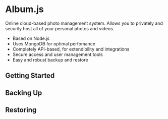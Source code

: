 # Album.js
Online cloud-based photo management system.  Allows you to privately and securily host all of your personal photos and videos.

* Based on Node.js
* Uses MongoDB for optimal perfomance
* Completely API-based, for extendibility and integrations
* Secure access and user management tools
* Easy and robust backup and restore

## Getting Started

## Backing Up

## Restoring